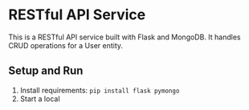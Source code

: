 # RESTful API Service

This is a RESTful API service built with Flask and MongoDB. It handles CRUD operations for a User entity.

## Setup and Run

1. Install requirements: `pip install flask pymongo`
2. Start a local